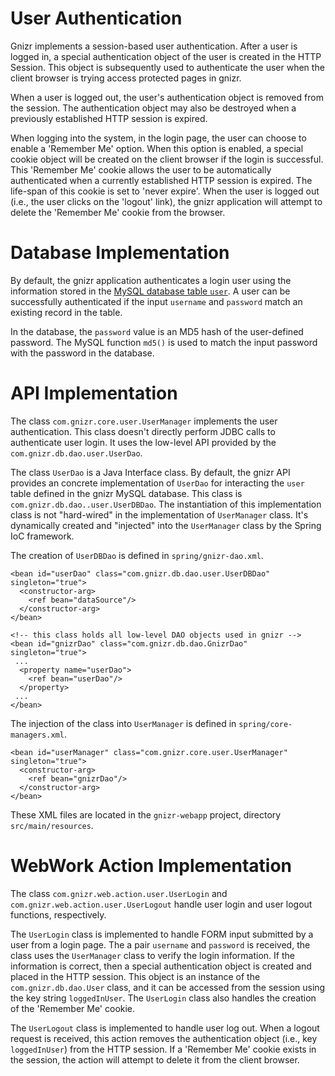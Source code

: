 # User Authentication #

Gnizr implements a session-based user authentication. After a user is logged in, a special authentication object of the user is created in the HTTP Session. This object is subsequently used to authenticate the user when the client browser is trying access protected pages in gnizr.

When a user is logged out, the user's authentication object is removed from the session. The authentication object may also be destroyed when a previously established HTTP session is expired.

When logging into the system, in the login page, the user can choose to enable a 'Remember Me' option. When this option is enabled, a special cookie object will be created on the client browser if the login is successful. This 'Remember Me' cookie allows the user to be automatically authenticated when a currently established HTTP session is expired. The life-span of this cookie is set to 'never expire'. When the user is logged out (i.e., the user clicks on the 'logout' link), the gnizr application will attempt to delete the 'Remember Me' cookie from the browser.

# Database Implementation #

By default, the gnizr application authenticates a login user using the information stored in the [MySQL database table `user`](GnizrDatabaseModel.md). A user can be successfully authenticated if the input `username` and `password` match an existing record in the table.

In the database, the `password` value is an MD5 hash of the user-defined password. The MySQL function `md5()` is used to match the input password with the password in the database.

# API Implementation #

The class `com.gnizr.core.user.UserManager` implements the user authentication. This class doesn't directly perform JDBC calls to authenticate user login. It uses the low-level API provided by the `com.gnizr.db.dao.user.UserDao`.

The class `UserDao` is a Java Interface class. By default, the gnizr API provides an concrete implementation of `UserDao` for interacting the `user` table defined in the gnizr MySQL database. This class is `com.gnizr.db.dao..user.UserDBDao`. The instantiation of this implementation class is not "hard-wired" in the implementation of `UserManager` class. It's dynamically created and "injected" into the `UserManager` class by the Spring IoC framework.

The creation of `UserDBDao` is defined in `spring/gnizr-dao.xml`.

```
<bean id="userDao" class="com.gnizr.db.dao.user.UserDBDao" singleton="true">
  <constructor-arg>
    <ref bean="dataSource"/>
  </constructor-arg>
</bean>

<!-- this class holds all low-level DAO objects used in gnizr -->
<bean id="gnizrDao" class="com.gnizr.db.dao.GnizrDao" singleton="true">
 ...
  <property name="userDao">
    <ref bean="userDao"/>
  </property>
 ...
</bean>
```

The injection of the class into `UserManager` is defined in `spring/core-managers.xml`.

```
<bean id="userManager" class="com.gnizr.core.user.UserManager" singleton="true">
  <constructor-arg>
    <ref bean="gnizrDao"/>
  </constructor-arg>
</bean>	
```

These XML files are located in the `gnizr-webapp` project, directory `src/main/resources`.


# WebWork Action Implementation #

The class `com.gnizr.web.action.user.UserLogin` and `com.gnizr.web.action.user.UserLogout` handle user login and user logout functions, respectively.

The `UserLogin` class is implemented to handle FORM input submitted by a user from a login page. The a pair `username` and `password` is received, the class uses the `UserManager` class to verify the login information. If the information is correct, then a special authentication object is created and placed in the HTTP session. This object is an instance of the `com.gnizr.db.dao.User` class, and it can be accessed from the session using the key string `loggedInUser`. The `UserLogin` class also handles the creation of the 'Remember Me' cookie.

The `UserLogout` class is implemented to handle user log out. When a logout request is received, this action removes the authentication object (i.e., key `loggedInUser`) from the HTTP session. If a 'Remember Me' cookie exists in the session, the action will attempt to delete it from the client browser.


